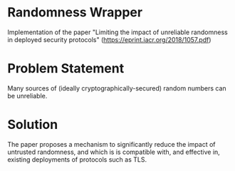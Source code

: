 # Randomness Wrapper
Implementation of the paper "Limiting the impact of unreliable randomness in deployed security protocols" (https://eprint.iacr.org/2018/1057.pdf)

# Problem Statement
Many sources of (ideally cryptographically-secured) random numbers can be unreliable.  

# Solution
The paper proposes a mechanism to significantly reduce the impact of untrusted randomness, and which is is compatible with, and effective in, existing deployments of protocols such as TLS.
